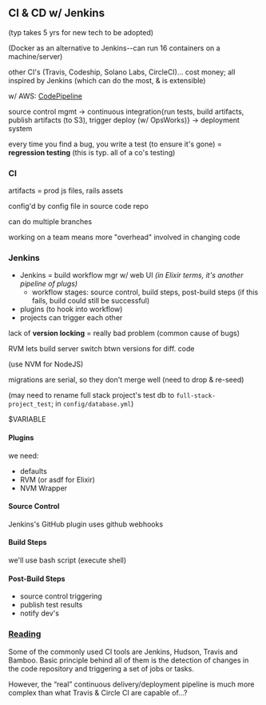 ## CI & CD w/ Jenkins
(typ takes 5 yrs for new tech to be adopted)

(Docker as an alternative to Jenkins--can run 16 containers on a machine/server)

other CI's (Travis, Codeship, Solano Labs, CircleCI)... cost money; all inspired by Jenkins (which can do the most, & is extensible)

w/ AWS: [CodePipeline](https://aws.amazon.com/codepipeline/)

source control mgmt -> continuous integration{run tests, build artifacts, publish artifacts (to S3), trigger deploy (w/ OpsWorks)} -> deployment system

every time you find a bug, you write a test (to ensure it's gone) = **regression testing** (this is typ. all of a co's testing)

### CI
artifacts = prod js files, rails assets

config'd by config file in source code repo

can do multiple branches

working on a team means more "overhead" involved in changing code

### Jenkins
* Jenkins = build workflow mgr w/ web UI *(in Elixir terms, it's another pipeline of plugs)*
  * workflow stages: source control, build steps, post-build steps (if this fails, build could still be successful)
* plugins (to hook into workflow)
* projects can trigger each other

lack of **version locking** = really bad problem (common cause of bugs)

RVM lets build server switch btwn versions for diff. code

(use NVM for NodeJS)

migrations are serial, so they don't merge well (need to drop & re-seed)

(may need to rename full stack project's test db to `full-stack-project_test`; in `config/database.yml`)

$VARIABLE

#### Plugins
we need:
* defaults
* RVM (or asdf for Elixir)
* NVM Wrapper

#### Source Control
Jenkins's GitHub plugin uses github webhooks

#### Build Steps
we'll use bash script (execute shell)

#### Post-Build Steps
* source control triggering
* publish test results
* notify dev's

### [Reading](https://technologyconversations.com/2014/04/29/continuous-delivery-introduction-to-concepts-and-tools/)
Some of the commonly used CI tools are Jenkins, Hudson, Travis and Bamboo. Basic principle behind all of them is the detection of changes in the code repository and triggering a set of jobs or tasks.

However, the “real” continuous delivery/deployment pipeline is much more complex than what Travis & Circle CI are capable of...?
